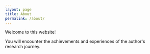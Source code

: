 ```yaml
---
layout: page
title: About
permalink: /about/
---
```


Welcome to this website!

You will encounter the achievements and experiences of the author's research journey.
